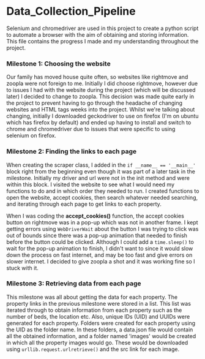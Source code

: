 # Data_Collection_Pipeline

Selenium and chromedriver are used in this project to create a python script to automate a browser with the aim of obtaining and storing information. This file contains the progress I made and my understanding throughout the project.

### Milestone 1: Choosing the website
Our family has moved house quite often, so websites like rightmove and zoopla were not foreign to me. Initially I did choose rightmove, however due to issues I had with the website during the project (which will be discussed later) I decided to change to zoopla. This decision was made quite early in the project to prevent having to go through the headache of changing websites and HTML tags weeks into the project. Whilst we're talking about changing, initially I downloaded geckodriver to use on firefox (I'm on ubuntu which has firefox by default) and ended up having to install and switch to chrome and chromedriver due to issues that were specific to using selenium on firefox.

### Milestone 2: Finding the links to each page
When creating the scraper class, I added in the `if __name__ == '__main__'` block right from the beginning even though it was part of a later task in the milestone. Initially my driver and url were not in the init method and were within this block. I visited the website to see what I would need my functions to do and in which order they needed to run. I created functions to open the website, accept cookies, then search whatever needed searching, and iterating through each page to get links to each property.

When I was coding the **accept_cookies()** function, the accept cookies button on rightmove was in a pop-up which was not in another frame. I kept getting errors using `WebDriverWait` about the button I was trying to click was out of bounds since there was a pop-up animation that needed to finish before the button could be clicked. Although I could add a `time.sleep()` to wait for the pop-up animation to finish, I didn't want to since it would slow down the process on fast internet, and may be too fast and give errors on slower internet. I decided to give zoopla a shot and it was working fine so I stuck with it.


### Milestone 3: Retrieving data from each page
This milestone was all about getting the data for each property. The property links in the previous milestone were stored in a list. This list was iterated through to obtain information from each property such as the number of beds, the location etc. Also, unique IDs (UID) and UUIDs were generated for each property. Folders were created for each property using the UID as the folder name. In these folders, a data.json file would contain all the obtained information, and a folder named 'images' would be created in which all the property images would go. These would be downloaded using `urllib.request.urlretrieve()` and the src link for each image.
